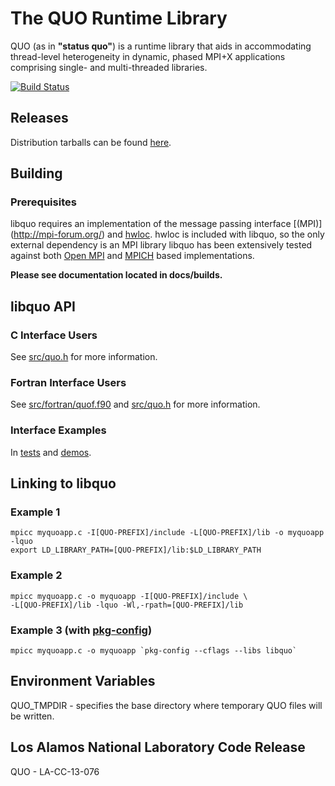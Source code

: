 # The QUO Runtime Library

QUO (as in __"status quo"__) is a runtime library that aids in accommodating
thread-level heterogeneity in dynamic, phased MPI+X applications comprising
single- and multi-threaded libraries.

[![Build Status](https://travis-ci.org/losalamos/libquo.svg?branch=master)
](https://travis-ci.org/losalamos/libquo)

## Releases
Distribution tarballs can be found [here](http://losalamos.github.io/libquo/).

## Building
### Prerequisites
libquo requires an implementation of the message passing interface [(MPI)]
(http://mpi-forum.org/) and [hwloc](http://www.open-mpi.org/projects/hwloc).
hwloc is included with libquo, so the only external dependency is an MPI library
libquo has been extensively tested against both [Open MPI](
https://www.open-mpi.org/) and [MPICH](https://www.mpich.org/) based
implementations.

**Please see documentation located in docs/builds.**

## libquo API
### C Interface Users
See [src/quo.h](src/quo.h) for more information.

### Fortran Interface Users
See [src/fortran/quof.f90](src/fortran/quof.f90) and [src/quo.h](src/quo.h) for
more information.

### Interface Examples
In [tests](tests) and [demos](demos).

## Linking to libquo 
### Example 1
```
mpicc myquoapp.c -I[QUO-PREFIX]/include -L[QUO-PREFIX]/lib -o myquoapp -lquo
export LD_LIBRARY_PATH=[QUO-PREFIX]/lib:$LD_LIBRARY_PATH
```
### Example 2
```
mpicc myquoapp.c -o myquoapp -I[QUO-PREFIX]/include \
-L[QUO-PREFIX]/lib -lquo -Wl,-rpath=[QUO-PREFIX]/lib
```
### Example 3 (with [pkg-config](https://www.freedesktop.org/wiki/Software/pkg-config/))
```
mpicc myquoapp.c -o myquoapp `pkg-config --cflags --libs libquo`
```

## Environment Variables
QUO_TMPDIR - specifies the base directory where temporary QUO files will be
             written.

## Los Alamos National Laboratory Code Release
QUO - LA-CC-13-076
